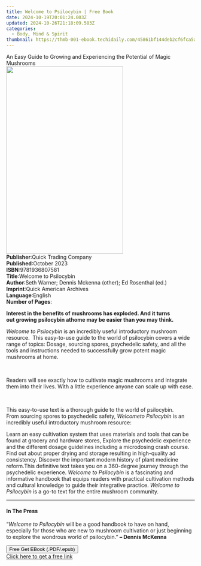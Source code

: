 ```yaml
---
title: Welcome to Psilocybin | Free Book
date: 2024-10-19T20:01:24.003Z
updated: 2024-10-26T21:18:09.583Z
categories:
  - Body, Mind & Spirit
thumbnail: https://thmb-001-ebook.techidaily.com/45861bf144deb2cf6fca5a43f353d74014c660c35085b3790bce5deadb8b470b.jpg
---
```

<main id="book-container">
  <div class="flex flex-col">
    <div class="book-brief flex-1 py-6 px-4 sm:p-6 md:py-10 md:px-8">
      <!-- brief-->
      <div class="book-brief-main">
        An Easy Guide to Growing and Experiencing the Potential of Magic
        Mushrooms
      </div>
    </div>
    <div
      class="book-meta-info flex-1 grid gap-4 col-start-1 col-end-3 row-start-1 sm:mb-6 sm:grid-cols-4 lg:gap-6 lg:col-start-2 lg:row-end-6 lg:row-span-6 lg:mb-0"
    >
      <div
        class="book-meta-info-left place-content-center mt-4 p-4 text-sm leading-6 col-start-2 col-span-2 dark:text-slate-400"
      >
        <img
          class="w-full h-500 object-cover rounded-lg sm:h-255 sm:col-span-2 lg:col-span-full"
          src="https://img-001-ebook.techidaily.com/35adf4d952aed8fc576d70a52f051dbb4e4721116dbfdb15a5e471c40d8f3481.jpg"
          alt=""
          width="312"
          height="500"
        />
      </div>
      <div
        class="book-meta-info-right mt-2 col-start-1 row-start-2 col-span-3 self-center"
      >
        <!-- meta data  -->
        <div class="flex flex-col px-4 md:px-8">
          <div class="flex-1">
            <strong>Publisher</strong>:<span class="px-2"
              >Quick Trading Company</span
            >
          </div>
          <div class="flex-1">
            <strong>Published</strong>:<span class="px-2">October 2023</span>
          </div>
          <div class="flex-1">
            <strong>ISBN</strong>:<span class="px-2">9781936807581</span>
          </div>
          <div class="flex-1">
            <strong>Title</strong>:<span class="px-2"
              >Welcome to Psilocybin</span
            >
          </div>
          <div class="flex-1">
            <strong>Author</strong>:<span class="px-2"
              >Seth Warner; Dennis Mckenna (other); Ed Rosenthal (ed.)</span
            >
          </div>
          <div class="flex-1">
            <strong>Imprint</strong>:<span class="px-2"
              >Quick American Archives</span
            >
          </div>
          <div class="flex-1">
            <strong>Language</strong>:<span class="px-2">English</span>
          </div>
          <div class="flex-1">
            <strong>Number of Pages</strong>:<span class="px-2"></span>
          </div>
        </div>
      </div>
    </div>
    <div class="book-description flex-1 py-6 px-4 sm:p-6 md:py-10 md:px-8">
      <div class="book-description-main">
        <div accordion-content="" id="description">
          <p class="MsoNormal">
            <span></span
            ><b
              ><span
                >Interest in the benefits of mushrooms has exploded. And it
                turns out&nbsp;growing</span
              ></b
            ><span
              >&nbsp;<b
                >psilocybin&nbsp;athome&nbsp;may be easier than you may
                think.</b
              ></span
            >
          </p>
          <p class="MsoNormal">
            <i><span>Welcome to Psilocybin</span></i
            ><span
              >&nbsp;is an incredibly useful introductory mushroom
              resource.&nbsp; This easy-to-use guide to the world of psilocybin
              covers a wide range of topics: Dosage, sourcing spores,
              psychedelic safety, and all the tools and instructions needed to
              successfully grow potent magic mushrooms at
              home.&nbsp;&nbsp;</span
            >
          </p>
          <p class="MsoNormal">
            <span><br /></span>
          </p>
          <p class="MsoNormal">
            <span
              >Readers will see exactly how to cultivate magic mushrooms and
              integrate them into their lives. With a little
              experience&nbsp;anyone&nbsp;can scale up with ease.</span
            >
          </p>
          <p class="MsoNormal">
            <span><br /></span>
          </p>
          <p class="MsoNormal">
            <span
              >This easy-to-use text is a thorough guide to the world of
              psilocybin. From&nbsp;sourcing&nbsp;spores to&nbsp;psychedelic
              safety,&nbsp;</span
            ><i>Welcometo Psilocybin</i
            ><span
              >&nbsp;is an incredibly useful&nbsp;introductory&nbsp;mushroom
              resource:&nbsp;</span
            >
          </p>
          <span
            >Learn an easy cultivation system that uses materials and tools that
            can be found at grocery and hardware stores,</span
          >
          <span
            >Explore the psychedelic experience and the different dosage
            guidelines including a microdosing crash course.</span
          >
          <span
            >Find out about proper drying and storage resulting in high-quality
            ad consistency.</span
          >
          <span
            >Discover the important modern history of plant medicine
            reform.</span
          ><span>This definitive text</span><i>&nbsp;</i
          ><span
            >takes you on a 360-degree journey through the psychedelic
            experience. </span
          ><i>Welcome to Psilocybin&nbsp;</i
          ><span
            >is a fascinating and informative handbook that equips readers with
            practical cultivation methods and cultural knowledge to guide their
            integrative practice.&nbsp;</span
          ><i>Welcome to Psilocybin&nbsp;</i><span>is</span><i>&nbsp;</i
          ><span>a go-to text for the entire mushroom community.</span><br />
          <p class="MsoNormal"><span></span></p>
        </div>
        <div class="accordion-fader"></div>
      </div>
    </div>
    <div class="book-excerpts flex-1 py-6 px-4 sm:p-6 md:py-10 md:px-8">
      <!-- excerpts-->
      <div class="book-excerpts-main">
        <hr />
        <h4 class="placeholder placeholder-heading">
          <span>In The Press</span>
        </h4>
        <p></p>
        <p class="MsoNormal">
          “<i>Welcome to Psilocybin</i> will be a good handbook to have on hand,
          especially for those who are new to mushroom cultivation or just
          beginning to explore the wondrous world of psilocybin.”&nbsp;<b
            ><span>–&nbsp;</span>Dennis McKenna</b
          >
        </p>
        <p class="MsoNormal"></p>
        <p></p>
      </div>
    </div>
    <div
      class="book-about-author flex-1 py-6 px-4 sm:p-6 md:py-10 md:px-8"
    ></div>
    <div class="book-free-get flex-1 py-6 px-4 sm:p-6 md:py-10 md:px-8">
      <button
        id="btn-free-get"
        class="bg-blue-500 hover:bg-blue-700 text-white font-bold py-2 px-4 rounded"
      >
        Free Get EBook (.PDF/.epub)
      </button>
      <div id="countdown-display" class="px-2 text-lg mt-2"></div>
      <a
        id="free-link"
        class="hidden bg-blue-500 hover:bg-blue-700 text-white font-bold py-2 px-4 rounded"
        href="https://www.ebooks.com/en-us/book/211446786/welcome-to-psilocybin/seth-warner/"
        target="_blank"
        >Click here to get a free link</a
      >
    </div>
    <script>
      let countdownTime = 0;
      let countdownInterval = null;
      document
        .getElementById('btn-free-get')
        .addEventListener('click', startCountdown);
      function startCountdown() {
        countdownTime = new Date().getTime() + 60000 * 3;
        countdownInterval = setInterval(updateCountdown, 1000);
        document.getElementById('btn-free-get').disabled = true;
        document
          .getElementById('btn-free-get')
          .classList.add('bg-gray-500', 'cursor-not-allowed');
      }
      function updateCountdown() {
        let currentTime = new Date().getTime();
        let timeLeft = countdownTime - currentTime;
        let secondsLeft = Math.floor(timeLeft / 1000);
        document.getElementById('countdown-display').innerHTML =
          `Remaining time: ${secondsLeft} seconds.`;
        if (secondsLeft <= 0) {
          clearInterval(countdownInterval);
          document.getElementById('btn-free-get').classList.add('hidden');
          document.getElementById('free-link').classList.remove('hidden');
          document.getElementById('countdown-display').innerHTML = '';
        }
      }
    </script>
  </div>
</main>

<ins class="adsbygoogle"
      style="display:block"
      data-ad-client="ca-pub-7571918770474297"
      data-ad-slot="8358498916"
      data-ad-format="auto"
      data-full-width-responsive="true"></ins>
    